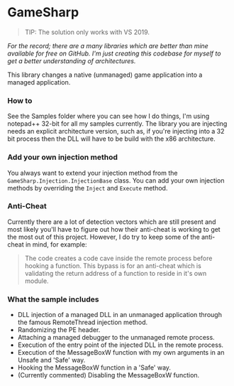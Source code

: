 # GameSharp

> TIP: The solution only works with VS 2019.


*For the record; there are a many libraries which are better than mine available for free on GitHub.
I'm just creating this codebase for myself to get a better understanding of architectures.*

This library changes a native (unmanaged) game application into a managed application.

### How to

See the Samples folder where you can see how I do things, I'm using notepad++ 32-bit for all my samples currently.
The library you are injecting needs an explicit architecture version, such as, if you're injecting into a 32 bit process then the DLL will have to be build with the x86 architecture.

### Add your own injection method

You always want to extend your injection method from the `GameSharp.Injection.InjectionBase` class.
You can add your own injection methods by overriding the `Inject` and `Execute` method.

### Anti-Cheat

Currently there are a lot of detection vectors which are still present and most likely you'll have to figure out how their anti-cheat is working to get the most out of this project.
However, I do try to keep some of the anti-cheat in mind, for example:
> The code creates a code cave inside the remote process before hooking a function.
> This bypass is for an anti-cheat which is validating the return address of a function to reside in it's own module.

### What the sample includes

- DLL injection of a managed DLL in an unmanaged application through the famous RemoteThread injection method.
- Randomizing the PE header.
- Attaching a managed debugger to the unmanaged remote process.
- Execution of the entry point of the injected DLL in the remote process.
- Execution of the MessageBoxW function with my own arguments in an Unsafe and 'Safe' way.
- Hooking the MessageBoxW function in a 'Safe' way.
- (Currently commented) Disabling the MessageBoxW function.
